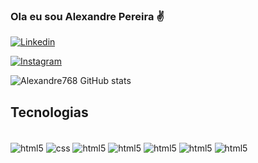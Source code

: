 ### Ola eu sou Alexandre Pereira ✌️

[![Linkedin](https://img.shields.io/badge/Linkedin-E4405F?style=for-the-badge&logo=instagram&logoColor=black)](https://www.linkedin.com/in/alexandre-pereira-de-siqueira-4a05b0234/)

[![Instagram](https://img.shields.io/badge/Instagram-E4405F?style=for-the-badge&logo=instagram&logoColor=white)](https://www.instagram.com/xandy_peereira/)

![Alexandre768 GitHub stats](https://github-readme-stats.vercel.app/api?username=Alexandre768&show_icons=true&theme=transparent)

## Tecnologias 
<div style="display:inline_block"><br/>
<img align="center" alt="html5" src="https://img.shields.io/badge/HTML-239120?style=for-the-badge&logo=html5&logoColor=white"/>
<img align="center" alt="css" src="https://img.shields.io/badge/CSS3-1572B6?style=for-the-badge&logo=css3&logoColor=white"/>
<img align="center" alt="html5" src="https://img.shields.io/badge/PHP-777BB4?style=for-the-badge&logo=php&logoColor=white"/>
<img align="center" alt="html5" src="https://img.shields.io/badge/Java-ED8B00?style=for-the-badge&logo=java&logoColor=white"/>
<img align="center" alt="html5" src="https://img.shields.io/badge/MySQL-00000F?style=for-the-badge&logo=mysql&logoColor=white"/>
<img align="center" alt="html5" src="https://img.shields.io/badge/SQLite-07405E?style=for-the-badge&logo=sqlite&logoColor=white"/>
<img align="center" alt="html5" src="https://img.shields.io/badge/Android_Studio-3DDC84?style=for-the-badge&logo=android-studio&logoColor=white"/>
</div>
